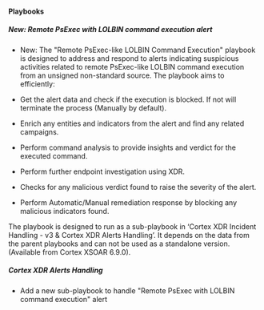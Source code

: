 
#### Playbooks

##### New: Remote PsExec with LOLBIN command execution alert

- New: The "Remote PsExec-like LOLBIN Command Execution" playbook is designed to address and respond to alerts indicating suspicious activities related to remote PsExec-like LOLBIN command execution from an unsigned non-standard source. 
The playbook aims to efficiently:

- Get the alert data and check if the execution is blocked. If not will terminate the process (Manually by default).
- Enrich any entities and indicators from the alert and find any related campaigns.
- Perform command analysis to provide insights and verdict for the executed command.
- Perform further endpoint investigation using XDR.
- Checks for any malicious verdict found to raise the severity of the alert.
- Perform Automatic/Manual remediation response by blocking any malicious indicators found.

The playbook is designed to run as a sub-playbook in ‘Cortex XDR Incident Handling - v3 & Cortex XDR Alerts Handling’.
It depends on the data from the parent playbooks and can not be used as a standalone version. (Available from Cortex XSOAR 6.9.0).
##### Cortex XDR Alerts Handling

- Add a new sub-playbook to handle "Remote PsExec with LOLBIN command execution" alert
